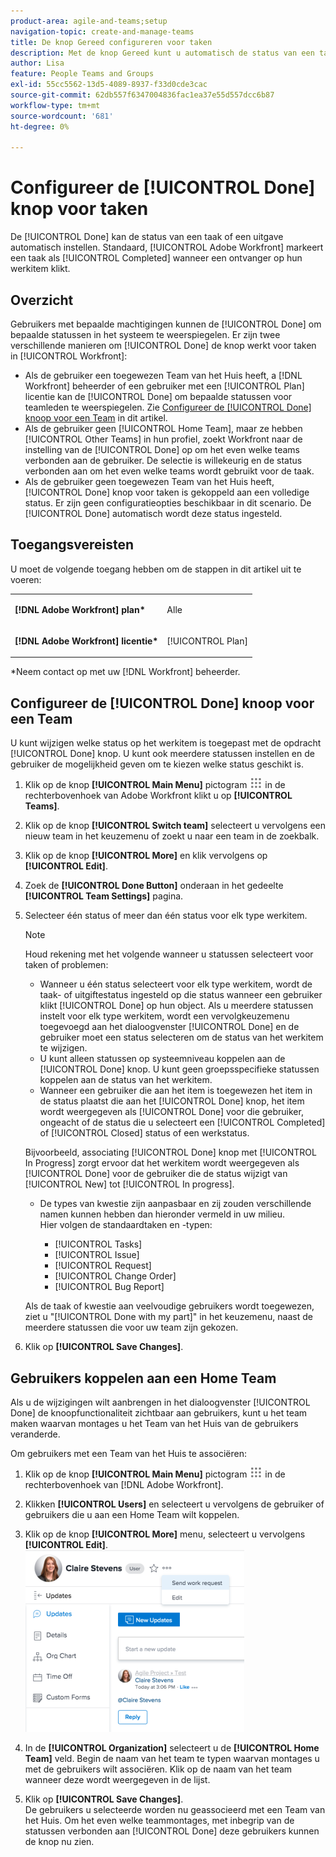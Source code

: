 ```yaml
---
product-area: agile-and-teams;setup
navigation-topic: create-and-manage-teams
title: De knop Gereed configureren voor taken
description: Met de knop Gereed kunt u automatisch de status van een taak of een uitgave instellen. Standaard markeert Adobe Workfront een taak als Voltooid wanneer een toegewezen persoon op Gereed klikt voor het betreffende werkitem.
author: Lisa
feature: People Teams and Groups
exl-id: 55cc5562-13d5-4089-8937-f33d0cde3cac
source-git-commit: 62db557f6347004836fac1ea37e55d557dcc6b87
workflow-type: tm+mt
source-wordcount: '681'
ht-degree: 0%

---
```


# Configureer de [!UICONTROL Done] knop voor taken

De [!UICONTROL Done] kan de status van een taak of een uitgave automatisch instellen. Standaard, [!UICONTROL Adobe Workfront] markeert een taak als [!UICONTROL Completed] wanneer een ontvanger op hun werkitem klikt.

## Overzicht

Gebruikers met bepaalde machtigingen kunnen de [!UICONTROL Done] om bepaalde statussen in het systeem te weerspiegelen. Er zijn twee verschillende manieren om [!UICONTROL Done] de knop werkt voor taken in [!UICONTROL Workfront]:

* Als de gebruiker een toegewezen Team van het Huis heeft, a [!DNL Workfront] beheerder of een gebruiker met een [!UICONTROL Plan] licentie kan de [!UICONTROL Done] om bepaalde statussen voor teamleden te weerspiegelen. Zie [Configureer de [!UICONTROL Done] knoop voor een Team](#configure-the-uicontrol-done-button-for-a-team) in dit artikel.
* Als de gebruiker geen [!UICONTROL Home Team], maar ze hebben [!UICONTROL Other Teams] in hun profiel, zoekt Workfront naar de instelling van de [!UICONTROL Done] op om het even welke teams verbonden aan de gebruiker. De selectie is willekeurig en de status verbonden aan om het even welke teams wordt gebruikt voor de taak.
* Als de gebruiker geen toegewezen Team van het Huis heeft, [!UICONTROL Done] knop voor taken is gekoppeld aan een volledige status. Er zijn geen configuratieopties beschikbaar in dit scenario. De [!UICONTROL Done] automatisch wordt deze status ingesteld.

## Toegangsvereisten

U moet de volgende toegang hebben om de stappen in dit artikel uit te voeren:

<table style="table-layout:auto"> 
 <col> 
 </col> 
 <col> 
 </col> 
 <tbody> 
  <tr> 
   <td role="rowheader"><strong><p>[!DNL Adobe Workfront] plan*</strong></p></td> 
   <td> <p>Alle</p> </td> 
  </tr> 
  <tr> 
   <td role="rowheader"><strong><p>[!DNL Adobe Workfront] licentie*</strong></p></td> 
   <td> <p>[!UICONTROL Plan] </p> </td> 
  </tr> 
 </tbody> 
</table>

&#42;Neem contact op met uw [!DNL Workfront] beheerder.

## Configureer de [!UICONTROL Done] knoop voor een Team

U kunt wijzigen welke status op het werkitem is toegepast met de opdracht [!UICONTROL Done] knop. U kunt ook meerdere statussen instellen en de gebruiker de mogelijkheid geven om te kiezen welke status geschikt is.

1. Klik op de knop **[!UICONTROL Main Menu]** pictogram ![](assets/main-menu-icon.png) in de rechterbovenhoek van Adobe Workfront klikt u op **[!UICONTROL Teams]**.

1. Klik op de knop **[!UICONTROL Switch team]** selecteert u vervolgens een nieuw team in het keuzemenu of zoekt u naar een team in de zoekbalk.
1. Klik op de knop **[!UICONTROL More]** en klik vervolgens op **[!UICONTROL Edit]**.
1. Zoek de **[!UICONTROL Done Button]** onderaan in het gedeelte **[!UICONTROL Team Settings]** pagina.

1. Selecteer één status of meer dan één status voor elk type werkitem.

   >[!NOTE]
   >
   >Houd rekening met het volgende wanneer u statussen selecteert voor taken of problemen:
   >
   >* Wanneer u één status selecteert voor elk type werkitem, wordt de taak- of uitgiftestatus ingesteld op die status wanneer een gebruiker klikt [!UICONTROL Done] op hun object. Als u meerdere statussen instelt voor elk type werkitem, wordt een vervolgkeuzemenu toegevoegd aan het dialoogvenster [!UICONTROL Done] en de gebruiker moet een status selecteren om de status van het werkitem te wijzigen.
   >* U kunt alleen statussen op systeemniveau koppelen aan de [!UICONTROL Done] knop. U kunt geen groepsspecifieke statussen koppelen aan de status van het werkitem.
   >* Wanneer een gebruiker die aan het item is toegewezen het item in de status plaatst die aan het [!UICONTROL Done] knop, het item wordt weergegeven als [!UICONTROL Done] voor die gebruiker, ongeacht of de status die u selecteert een [!UICONTROL Completed] of [!UICONTROL Closed] status of een werkstatus.
   >   
   >   
   >  Bijvoorbeeld, associating [!UICONTROL Done] knop met [!UICONTROL In Progress] zorgt ervoor dat het werkitem wordt weergegeven als [!UICONTROL Done] voor de gebruiker die de status wijzigt van [!UICONTROL New] tot [!UICONTROL In progress].
   >   
   >* De types van kwestie zijn aanpasbaar en zij zouden verschillende namen kunnen hebben dan hieronder vermeld in uw milieu.\
   >  Hier volgen de standaardtaken en -typen:
   >     
   >   * [!UICONTROL Tasks]
   >   * [!UICONTROL Issue]
   >   * [!UICONTROL Request]
   >   * [!UICONTROL Change Order]
   >   * [!UICONTROL Bug Report]

   Als de taak of kwestie aan veelvoudige gebruikers wordt toegewezen, ziet u &quot;[!UICONTROL Done with my part]&quot; in het keuzemenu, naast de meerdere statussen die voor uw team zijn gekozen.

1. Klik op **[!UICONTROL Save Changes]**.

## Gebruikers koppelen aan een Home Team

Als u de wijzigingen wilt aanbrengen in het dialoogvenster [!UICONTROL Done] de knoopfunctionaliteit zichtbaar aan gebruikers, kunt u het team maken waarvan montages u het Team van het Huis van de gebruikers veranderde.

Om gebruikers met een Team van het Huis te associëren:

1. Klik op de knop **[!UICONTROL Main Menu]** pictogram ![](assets/main-menu-icon.png) in de rechterbovenhoek van [!DNL Adobe Workfront].

1. Klikken **[!UICONTROL Users]** en selecteert u vervolgens de gebruiker of gebruikers die u aan een Home Team wilt koppelen.
1. Klik op de knop **[!UICONTROL More]** menu, selecteert u vervolgens **[!UICONTROL Edit]**.\
   ![](assets/user-settings-nwe-350x291.png)

1. In de **[!UICONTROL Organization]** selecteert u de **[!UICONTROL Home Team]** veld. Begin de naam van het team te typen waarvan montages u met de gebruikers wilt associëren. Klik op de naam van het team wanneer deze wordt weergegeven in de lijst.

1. Klik op **[!UICONTROL Save Changes]**.\
   De gebruikers u selecteerde worden nu geassocieerd met een Team van het Huis.
Om het even welke teammontages, met inbegrip van de statussen verbonden aan [!UICONTROL Done] deze gebruikers kunnen de knop nu zien.

